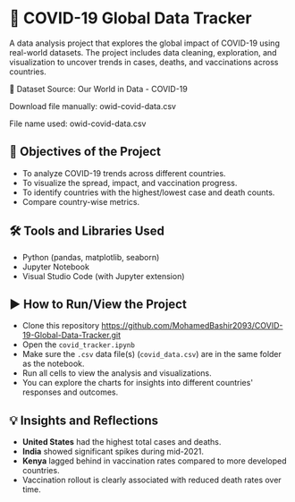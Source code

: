
# 🦠 COVID-19 Global Data Tracker

A data analysis project that explores the global impact of COVID-19 using real-world datasets. The project includes data cleaning, exploration, and visualization to uncover trends in cases, deaths, and vaccinations across countries.

📁 Dataset
Source: Our World in Data - COVID-19

Download file manually: owid-covid-data.csv

File name used: owid-covid-data.csv

## 🎯 Objectives of the Project

* To analyze COVID-19 trends across different countries.
* To visualize the spread, impact, and vaccination progress.
* To identify countries with the highest/lowest case and death counts.
* Compare country-wise metrics.

## 🛠️ Tools and Libraries Used

* Python (pandas, matplotlib, seaborn)
* Jupyter Notebook
* Visual Studio Code (with Jupyter extension)


## ▶️ How to Run/View the Project
* Clone this repository
    https://github.com/MohamedBashir2093/COVID-19-Global-Data-Tracker.git
* Open the `covid_tracker.ipynb` 
* Make sure the `.csv` data file(s) (`covid_data.csv`) are in the same folder as the notebook.
* Run all cells to view the analysis and visualizations.
* You can explore the charts for insights into different countries' responses and outcomes.

## 💡 Insights and Reflections

* **United States** had the highest total cases and deaths.
* **India** showed significant spikes during mid-2021.
* **Kenya** lagged behind in vaccination rates compared to more developed countries.
* Vaccination rollout is clearly associated with reduced death rates over time.


>

